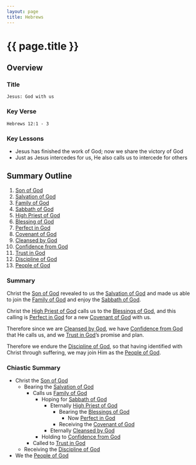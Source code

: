 ```yaml
--- 
layout: page 
title: Hebrews
---
```


# {{ page.title }}

## Overview

### Title 
    Jesus: God with us

### Key Verse
    Hebrews 12:1 - 3

### Key Lessons
- Jesus has finished the work of God; now we share the victory of God
- Just as Jesus intercedes for us, He also calls us to intercede for others


## Summary Outline

1. [ Son of God ](https://docs.google.com/document/d/1c51oOT5fdAZW3Qo77qjEot-elb9eTfyzRYECo0IyCxI/edit?usp=sharing)
2. [ Salvation of God ](https://docs.google.com/document/d/1kituPm1Eia723IFShriyuFe-eR-5P3TepgB4C1-WuMY/edit?usp=sharing)
3. [ Family of God ](https://docs.google.com/document/d/1f91TOvPJXnykaU2wCSxm8uHHm9etctsWCrmxDKK9jDw/edit?usp=sharing)
4. [ Sabbath of God ](https://docs.google.com/document/d/1IyyqlM_bFgztgSFqHI9Ara7sxXIE0WF9dienmYlPa0Q/edit?usp=sharing)
5. [ High Priest of God ](https://docs.google.com/document/d/10QMgnNIsza9FxtJZoL3irsAKLEp091rO82Z8raTUpcg/edit?usp=sharing)
6. [ Blessing of God ](https://docs.google.com/document/d/14ldmVulM7mCaQmBgD2mCK1BrTjOS5sz1eXSYM2xdqEc/edit?usp=sharing)
7. [ Perfect in God ](https://docs.google.com/document/d/1L0myPRfiLSYk69FEmwtzV_lDQkdmSHxej7c8qt284-w/edit?usp=sharing)
8. [ Covenant of God ](https://docs.google.com/document/d/1ZI4pkzDhSNzF-qgM9cav7CgzOCaeav20SPh9l_VJLJI/edit?usp=sharing)
9.  [ Cleansed by God ](https://docs.google.com/document/d/1maKcPRDUXCTM8G2sWHyyasqiJ_iIyLtYYL9heCB2-OM/edit?usp=sharing)
10. [ Confidence from God ](https://docs.google.com/document/d/1lLXMJHq0vPVjMDTrAVgMY9hlT4FAsTgcCeqBhn99yc4/edit?usp=sharing)
11. [ Trust in God ](https://docs.google.com/document/d/19imBcFZVaUpWcYy9ItNMLlCjB51tzATapZ-zJj2IisM/edit?usp=sharing)
12. [ Discipline of God ](https://docs.google.com/document/d/1y7yiE2e364d84jP9v6iFWTrts-LxG8z9EKaOgU9XUNY/edit?usp=sharing)
13. [ People of God ](https://docs.google.com/document/d/1fI9p9bAXxteWhA5W7oMebO_q-xRe7zkpCPwEsb9AmtM/edit?usp=sharing)

### Summary
Christ the [Son of God](https://docs.google.com/document/d/1c51oOT5fdAZW3Qo77qjEot-elb9eTfyzRYECo0IyCxI/edit?usp=sharing) revealed to us the [Salvation of God](https://docs.google.com/document/d/1kituPm1Eia723IFShriyuFe-eR-5P3TepgB4C1-WuMY/edit?usp=sharing) and made us able to join the [Family of God](https://docs.google.com/document/d/1f91TOvPJXnykaU2wCSxm8uHHm9etctsWCrmxDKK9jDw/edit?usp=sharing) and enjoy the [Sabbath of God](https://docs.google.com/document/d/1IyyqlM_bFgztgSFqHI9Ara7sxXIE0WF9dienmYlPa0Q/edit?usp=sharing). 

Christ the [High Priest of God](https://docs.google.com/document/d/10QMgnNIsza9FxtJZoL3irsAKLEp091rO82Z8raTUpcg/edit?usp=sharing) calls us to the [Blessings of God](https://docs.google.com/document/d/14ldmVulM7mCaQmBgD2mCK1BrTjOS5sz1eXSYM2xdqEc/edit?usp=sharing), and this calling is [Perfect in God](https://docs.google.com/document/d/1L0myPRfiLSYk69FEmwtzV_lDQkdmSHxej7c8qt284-w/edit?usp=sharing) for a new [Covenant of God](https://docs.google.com/document/d/1ZI4pkzDhSNzF-qgM9cav7CgzOCaeav20SPh9l_VJLJI/edit?usp=sharing) with us. 

Therefore since we are [Cleansed by God](https://docs.google.com/document/d/1maKcPRDUXCTM8G2sWHyyasqiJ_iIyLtYYL9heCB2-OM/edit?usp=sharing), we have [Confidence from God](https://docs.google.com/document/d/1lLXMJHq0vPVjMDTrAVgMY9hlT4FAsTgcCeqBhn99yc4/edit?usp=sharing) that He calls us, and we [Trust in God](https://docs.google.com/document/d/19imBcFZVaUpWcYy9ItNMLlCjB51tzATapZ-zJj2IisM/edit?usp=sharing)’s promise and plan. 

Therefore we endure the [Discipline of God](https://docs.google.com/document/d/1y7yiE2e364d84jP9v6iFWTrts-LxG8z9EKaOgU9XUNY/edit?usp=sharing), so that having identified with Christ through suffering, we may join Him as the [People of God](https://docs.google.com/document/d/1fI9p9bAXxteWhA5W7oMebO_q-xRe7zkpCPwEsb9AmtM/edit?usp=sharing). 

### Chiastic Summary
- Christ the [Son of God](https://docs.google.com/document/d/1c51oOT5fdAZW3Qo77qjEot-elb9eTfyzRYECo0IyCxI/edit?usp=sharing)
  - Bearing the [Salvation of God](https://docs.google.com/document/d/1kituPm1Eia723IFShriyuFe-eR-5P3TepgB4C1-WuMY/edit?usp=sharing)
    - Calls us [Family of God](https://docs.google.com/document/d/1f91TOvPJXnykaU2wCSxm8uHHm9etctsWCrmxDKK9jDw/edit?usp=sharing)
      - Hoping for [Sabbath of God](https://docs.google.com/document/d/1IyyqlM_bFgztgSFqHI9Ara7sxXIE0WF9dienmYlPa0Q/edit?usp=sharing)
        - Eternally [High Priest of God](https://docs.google.com/document/d/10QMgnNIsza9FxtJZoL3irsAKLEp091rO82Z8raTUpcg/edit?usp=sharing)
          - Bearing the [Blessings of God](https://docs.google.com/document/d/14ldmVulM7mCaQmBgD2mCK1BrTjOS5sz1eXSYM2xdqEc/edit?usp=sharing)
            - Now [Perfect in God](https://docs.google.com/document/d/1L0myPRfiLSYk69FEmwtzV_lDQkdmSHxej7c8qt284-w/edit?usp=sharing)
          - Receiving the [Covenant of God](https://docs.google.com/document/d/1ZI4pkzDhSNzF-qgM9cav7CgzOCaeav20SPh9l_VJLJI/edit?usp=sharing)
        - Eternally [Cleansed by God](https://docs.google.com/document/d/1maKcPRDUXCTM8G2sWHyyasqiJ_iIyLtYYL9heCB2-OM/edit?usp=sharing)
      - Holding to [Confidence from God](https://docs.google.com/document/d/1lLXMJHq0vPVjMDTrAVgMY9hlT4FAsTgcCeqBhn99yc4/edit?usp=sharing)
    - Called to [Trust in God](https://docs.google.com/document/d/19imBcFZVaUpWcYy9ItNMLlCjB51tzATapZ-zJj2IisM/edit?usp=sharing)
  - Receiving the [Discipline of God](https://docs.google.com/document/d/1y7yiE2e364d84jP9v6iFWTrts-LxG8z9EKaOgU9XUNY/edit?usp=sharing)
- We the [People of God](https://docs.google.com/document/d/1fI9p9bAXxteWhA5W7oMebO_q-xRe7zkpCPwEsb9AmtM/edit?usp=sharing)
